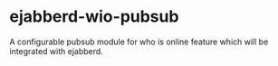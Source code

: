 ejabberd-wio-pubsub
===================

A configurable pubsub module for who is online feature which will be integrated with ejabberd. 

